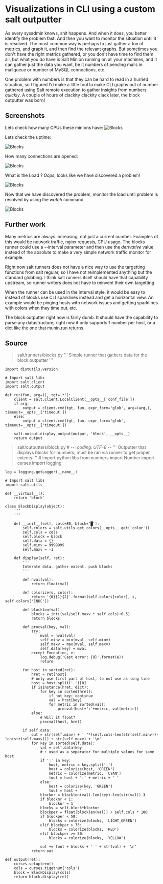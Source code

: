 # Visualizations in CLI using a custom salt outputter

As every sysadmin knows, shit happens. And when it does, you better identify the problem fast. And then you want to monitor the situation until it is resolved. The most common way is perhaps to just gather a ton of metrics, and graph it, and then find the relevant graphs. But sometimes you don't have the right metrics gathered, or you don't have time to find them all, but what you *do* have is Salt Minion running on all your machines, and it can gather just the data you want, be it numbers of pending mails in mailqueue or number of MySQL connections, etc.

One problem with numbers is that they can be hard to read in a hurried situation, so I figured I'd make a little tool to make CLI graphs out of number gathered using Salt remote execution to gather insights from numbers *quickly*. A couple of hours of clackity clackity clack later, the block outputter was born!

## Screenshots

Lets check how many CPUs these minions have:
![Blocks](http://hveem.no/ss/salt-blocks-run-1.png)

Lets check the uptime:

![Blocks](http://hveem.no/ss/salt-blocks-run-3.png)

How many connections are opened:

![Blocks](http://hveem.no/ss/salt-blocks-run-4.png)

What is the Load ? 
*Oops*, looks like we have discovered a problem!

![Blocks](http://hveem.no/ss/salt-blocks-run-2.png)

Now that we have discovered the problem, monitor the load until problem is resolved by using the *watch* command.

![Blocks](http://hveem.no/ss/salt-blocks-run-5.png)

## Further work

Many metrics are always increasing, not just a current number. Examples of this would be network traffic, nginx requests, CPU usage. The blocks runner could use a --interval parameter and then use the *derivative* value instead of the absolute to make a very simple network traffic monitor for example.

Right now salt runners does not have a nice way to use the targetting functions from salt regular, so I have not reimplemented anything but the standard globbing. I think salt runners itself should have that capability upstream, so runner writers does not have to reinvent their own targetting.

When the runner can be used in the interval style, it would be easy to instead of blocks use CLI sparklines instead and get a horizontal view. An example would be pinging hosts with network issues and getting sparklines with colors when they time out, etc.

The block outputter right now is fairly dumb. It should have the capability to parse any datastructure, right now it only supports 1 number per host, or a dict like the one that munin.run returns.

## Source
> salt/runners/blocks.py
    '''
    Simple runner that gathers data for the block outputter
    '''

    import distutils.version

    # Import salt libs
    import salt.client
    import salt.output

    def run(fun, arg=(), tgt='*'):
        client = salt.client.LocalClient(__opts__['conf_file'])
        if arg:
            output = client.cmd(tgt, fun, expr_form='glob', arg=(arg,), timeout=__opts__['timeout'])
        else:
            output = client.cmd(tgt, fun, expr_form='glob', timeout=__opts__['timeout'])

        salt.output.display_output(output, 'block', __opts__)
        return output

> salt/outputters/block.py
    # -*-: coding: UTF-8 -*-
    '''
    Outputter that displays blocks for numbers, must be ran via runner to get proper extents
    '''
    # Import python libs
    from numbers import Number
    import curses
    import logging

    log = logging.getLogger(__name__)

    # Import salt libs
    import salt.utils

    def __virtual__():
        return 'block'

    class BlockDisplay(object):
        '''
        '''

        def __init__(self, cols=80, block='█'):
            self.colors = salt.utils.get_colors(__opts__.get('color'))
            self.cols = cols
            self.block = block
            self.data = {}
            self.minv = 9999999 
            self.maxv = -1

        def display(self, ret):
            '''
            Interate data, gather extent, push blocks
            '''

            def nval(val):
                return float(val)

            def colorize(s, color):
                return '{0}{1}{2}'.format(self.colors[color], s, self.colors['ENDC'])
            
            def blocklen(val):
                blocks = int((val/self.maxv * self.cols)+0.5)
                return blocks

            def procval(key, val):
                try:
                    mval = nval(val)
                    self.minv = min(mval, self.minv)
                    self.maxv = max(mval, self.maxv)
                    self.data[key] = mval
                except Exception, e:
                    log.debug('Cast error: {0}'.format(e))
                    return

            for host in sorted(ret):
                hret = ret[host]
                # only use first part of host, to not use as long line
                host = host.split('.')[0]
                if isinstance(hret, dict): 
                    for key in sorted(hret):
                        if not key: continue
                        val = hret[key]
                        for metric in sorted(val):
                            procval(host+':'+metric, val[metric])
                else:
                    # Will it float?
                    procval(host, hret)

            if self.data:
                out = str(self.minv) + ' '*(self.cols-len(str(self.minv))-len(str(self.maxv))) + str(self.maxv) + '\n'
                for key in sorted(self.data):
                    val = self.data[key]
                    # : used as a separator for multiple values for same host
                    if ':' in key:
                        host, metric = key.split(':')
                        host = colorize(host, 'GREEN')
                        metric = colorize(metric, 'CYAN')
                        tout = host + ':' + metric + ' '
                    else:
                        host = colorize(key, 'GREEN')
                        tout = host + ' '
                    blocknr = blocklen(val)-len(key)-len(str(val))-3
                    if blocknr < 1:
                        blocknr = 1
                    blocks = self.block*blocknr
                    blockper = float(blocklen(val)) / self.cols * 100
                    if blockper < 50:
                        blocks = colorize(blocks, 'LIGHT_GREEN')
                    elif blockper > 75:
                        blocks = colorize(blocks, 'RED')
                    elif blockper >= 50:
                        blocks = colorize(blocks, 'YELLOW')

                    out += tout + blocks + ' ' + str(val) + '\n'
                return out

    def output(ret):
        curses.setupterm()
        cols = curses.tigetnum('cols')
        block = BlockDisplay(cols)
        return block.display(ret)


